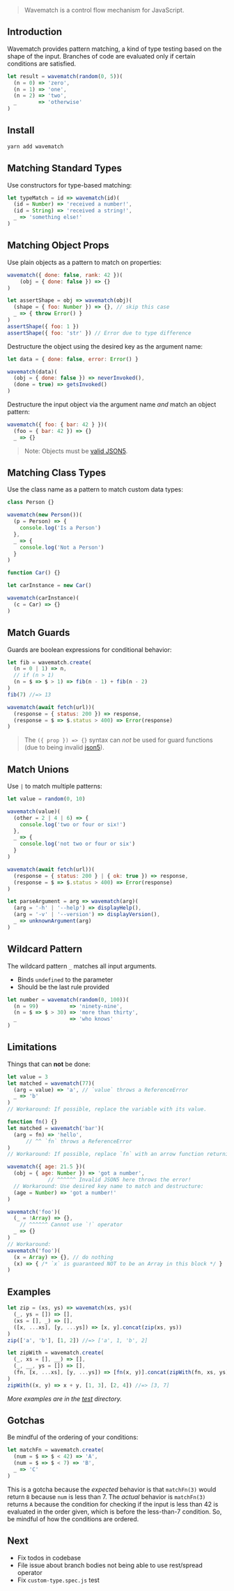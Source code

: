 > Wavematch is a control flow mechanism for JavaScript.

## Introduction

Wavematch provides pattern matching, a kind of type testing based on the shape of the input.
Branches of code are evaluated only if certain conditions are satisfied.

```javascript
let result = wavematch(random(0, 5))(
  (n = 0) => 'zero',
  (n = 1) => 'one',
  (n = 2) => 'two',
  _       => 'otherwise'
)
```

## Install

```sh
yarn add wavematch
```

## Matching Standard Types

Use constructors for type-based matching:

```javascript
let typeMatch = id => wavematch(id)(
  (id = Number) => 'received a number!',
  (id = String) => 'received a string!',
  _ => 'something else!'
)
```

## Matching Object Props

Use plain objects as a pattern to match on properties:

```javascript
wavematch({ done: false, rank: 42 })(
    (obj = { done: false }) => {}
)
```

```javascript
let assertShape = obj => wavematch(obj)(
  (shape = { foo: Number }) => {}, // skip this case
  _ => { throw Error() }
)
assertShape({ foo: 1 })
assertShape({ foo: 'str' }) // Error due to type difference
```

Destructure the object using the desired key as the argument name:

```javascript
let data = { done: false, error: Error() }

wavematch(data)(
  (obj = { done: false }) => neverInvoked(),
  (done = true) => getsInvoked()
)
```

Destructure the input object via the argument name _and_ match an object pattern:

```javascript
wavematch({ foo: { bar: 42 } })(
  (foo = { bar: 42 }) => {}
  _ => {}
```

> Note: Objects must be [valid JSON5](https://json5.org/).


## Matching Class Types

Use the class name as a pattern to match custom data types:

```javascript
class Person {}

wavematch(new Person())(
  (p = Person) => {
    console.log('Is a Person')
  },
  _ => {
    console.log('Not a Person')
  }
)
```

```javascript
function Car() {}

let carInstance = new Car()

wavematch(carInstance)(
  (c = Car) => {}
)
```

## Match Guards

Guards are boolean expressions for conditional behavior:

```javascript
let fib = wavematch.create(
  (n = 0 | 1) => n,
  // if (n > 1)
  (n = $ => $ > 1) => fib(n - 1) + fib(n - 2)
)
fib(7) //=> 13
```

```javascript
wavematch(await fetch(url))(
  (response = { status: 200 }) => response,
  (response = $ => $.status > 400) => Error(response)
)
```

> The `({ prop }) => {}` syntax can _not_ be used for guard functions (due to being invalid [json5](https://json5.org/)).

## Match Unions

Use `|` to match multiple patterns:

```javascript
let value = random(0, 10)

wavematch(value)(
  (other = 2 | 4 | 6) => {
    console.log('two or four or six!')
  },
  _ => {
    console.log('not two or four or six')
  }
)
```

```javascript
wavematch(await fetch(url))(
  (response = { status: 200 } | { ok: true }) => response,
  (response = $ => $.status > 400) => Error(response)
)
```

```javascript
let parseArgument = arg => wavematch(arg)(
  (arg = '-h' | '--help') => displayHelp(),
  (arg = '-v' | '--version') => displayVersion(),
  _ => unknownArgument(arg)
)
```


## Wildcard Pattern

The wildcard pattern `_` matches all input arguments.
- Binds `undefined` to the parameter
- Should be the last rule provided

```javascript
let number = wavematch(random(0, 100))(
  (n = 99)          => 'ninety-nine',
  (n = $ => $ > 30) => 'more than thirty',
  _                 => 'who knows'
)
```

## Limitations

Things that can **not** be done:

```javascript
let value = 3
let matched = wavematch(77)(
  (arg = value) => 'a', // `value` throws a ReferenceError
  _ => 'b'
)
// Workaround: If possible, replace the variable with its value.
```

```javascript
function fn() {}
let matched = wavematch('bar')(
  (arg = fn) => 'hello',
      // ^^ `fn` throws a ReferenceError
)
// Workaround: If possible, replace `fn` with an arrow function returning a boolean.
```

```javascript
wavematch({ age: 21.5 })(
  (obj = { age: Number }) => 'got a number',
             // ^^^^^^ Invalid JSON5 here throws the error!
  // Workaround: Use desired key name to match and destructure:
  (age = Number) => 'got a number!'
)
```

```javascript
wavematch('foo')(
  (_ = !Array) => {},
    // ^^^^^^ Cannot use `!` operator
  _ => {}
)
// Workaround:
wavematch('foo')(
  (x = Array) => {}, // do nothing
  (x) => { /* `x` is guaranteed NOT to be an Array in this block */ }
)
```

## Examples

```javascript
let zip = (xs, ys) => wavematch(xs, ys)(
  (_, ys = []) => [],
  (xs = [], _) => [],
  ([x, ...xs], [y, ...ys]) => [x, y].concat(zip(xs, ys))
)
zip(['a', 'b'], [1, 2]) //=> ['a', 1, 'b', 2]
```

```javascript
let zipWith = wavematch.create(
  (_, xs = [], __) => [],
  (_, __, ys = []) => [],
  (fn, [x, ...xs], [y, ...ys]) => [fn(x, y)].concat(zipWith(fn, xs, ys))
)
zipWith((x, y) => x + y, [1, 3], [2, 4]) //=> [3, 7]
```

*More examples are in the [test](test/) directory.*

## Gotchas

Be mindful of the ordering of your conditions:

```javascript
let matchFn = wavematch.create(
  (num = $ => $ < 42) => 'A',
  (num = $ => $ < 7) => 'B',
  _ => 'C'
)
```

This is a gotcha because the _expected_ behavior is that `matchFn(3)` would
return `B` because `num` is less than 7. The _actual_ behavior is `matchFn(3)`
returns `A` because the condition for checking if the input is less than 42 is
evaluated in the order given, which is before the less-than-7 condition. So, be
mindful of how the conditions are ordered.

## Next

- Fix todos in codebase
- File issue about branch bodies not being able to use rest/spread operator
- Fix `custom-type.spec.js` test
